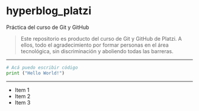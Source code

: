 # hyperblog_platzi
Práctica del curso de Git y GitHub

> Este repositorio es producto del curso de Git y GitHub de Platzi. A ellos, todo el agradecimiento por formar personas en el área tecnológica, sin discriminación y aboliendo todas las barreras.

-------

``` python
# Acá puedo escribir código
print ("Hello World!")
```

-----
- Item 1
- Item 2
- Item 3